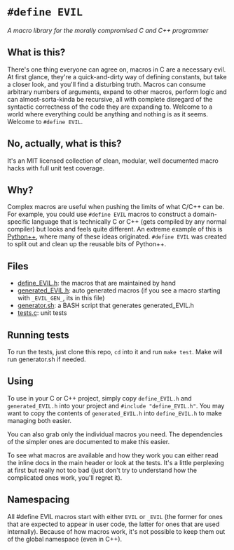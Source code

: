 # `#define EVIL`
*A macro library for the morally compromised C and C++ programmer*

## What is this?
There's one thing everyone can agree on, macros in C are a necessary evil. At first glance, they're a quick-and-dirty way of defining constants, but take a closer look, and you'll find a disturbing truth. Macros can consume arbitrary numbers of arguments, expand to other macros, perform logic and can almost-sorta-kinda be recursive, all with complete disregard of the syntactic correctness of the code they are expanding to. Welcome to a world where everything could be anything and nothing is as it seems. Welcome to `#define EVIL`.

## No, actually, what is this?
It's an MIT licensed collection of clean, modular, well documented macro hacks with full unit test coverage.

## Why?
Complex macros are useful when pushing the limits of what C/C++ can be. For example, you could use `#define EVIL` macros to construct a domain-specific language that is technically C or C++ (gets compiled by any normal compiler) but looks and feels quite different. An extreme example of this is [Python++](https://github.com/wmww/Python-plus-plus), where many of these ideas originated. `#define EVIL` was created to split out and clean up the reusable bits of Python++.

## Files
* [define_EVIL.h](define_EVIL.h): the macros that are maintained by hand
* [generated_EVIL.h](generated_EVIL.h): auto generated macros (if you see a macro starting with `_EVIL_GEN_`, its in this file)
* [generator.sh](generator.sh): a BASH script that generates generated_EVIL.h
* [tests.c](tests.c): unit tests

## Running tests
To run the tests, just clone this repo, `cd` into it and run `make test`. Make will run generator.sh if needed.

## Using
To use in your C or C++ project, simply copy `define_EVIL.h` and `generated_EVIL.h` into your project and `#include "define_EVIL.h"`. You may want to copy the contents of `generated_EVIL.h` into `define_EVIL.h` to make managing both easier.

You can also grab only the individual macros you need. The dependencies of the simpler ones are documented to make this easier.

To see what macros are available and how they work you can either read the inline docs in the main header or look at the tests. It's a little perplexing at first but really not too bad (just don't try to understand how the complicated ones work, you'll regret it).

## Namespacing
All #define EVIL macros start with either `EVIL` or `_EVIL` (the former for ones that are expected to appear in user code, the latter for ones that are used internally). Because of how macros work, it's not possible to keep them out of the global namespace (even in C++).
